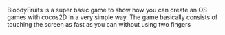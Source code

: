 BloodyFruits is a super basic game to show how you can create an OS games with cocos2D in a very simple way. The game basically consists of touching the screen as fast as you can without using two fingers
